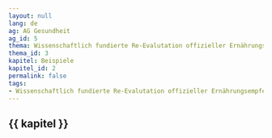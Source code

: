 ```yaml
---
layout: null
lang: de
ag: AG Gesundheit
ag_id: 5
thema: Wissenschaftlich fundierte Re-Evalutation offizieller Ernährungsempfehlungen
thema_id: 3
kapitel: Beispiele
kapitel_id: 2
permalink: false
tags:
- Wissenschaftlich fundierte Re-Evalutation offizieller Ernährungsempfehlungen
---
```


## {{ kapitel }}

